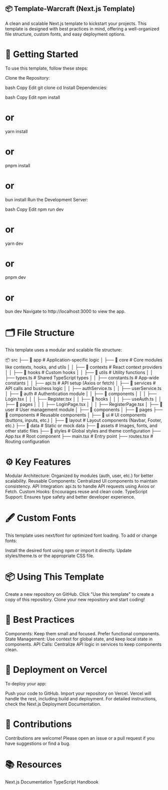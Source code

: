 ## 📦 Template-Warcraft (Next.js Template)
A clean and scalable Next.js template to kickstart your projects. This template is designed with best practices in mind, offering a well-organized file structure, custom fonts, and easy deployment options.

# 🚀 Getting Started
To use this template, follow these steps:

Clone the Repository:

bash
Copy
Edit
git clone <your-repo-url>
cd <your-repo-name>
Install Dependencies:

bash
Copy
Edit
npm install
# or
yarn install
# or
pnpm install
# or
bun install
Run the Development Server:

bash
Copy
Edit
npm run dev
# or
yarn dev
# or
pnpm dev
# or
bun dev
Navigate to http://localhost:3000 to view the app.

# 🗂️ File Structure
This template uses a modular and scalable file structure:

📦 src
├── 📂 app                # Application-specific logic
│   ├── 📂 core           # Core modules like contexts, hooks, and utils
│   │   ├── 📂 contexts   # React context providers
│   │   ├── 📂 hooks      # Custom hooks
│   │   ├── 📂 utils      # Utility functions
│   │   ├── types.ts      # Shared TypeScript types
│   │   ├── constants.ts  # App-wide constants
│   │   ├── api.ts        # API setup (Axios or fetch)
│   ├── 📂 services       # API calls and business logic
│   │   ├── authService.ts
│   │   ├── userService.ts
│   ├── 📂 auth           # Authentication module
│   │   ├── 📂 components
│   │   │   ├── Login.tsx
│   │   │   ├── Register.tsx
│   │   ├── 📂 hooks
│   │   │   ├── useAuth.ts
│   │   ├── 📂 pages
│   │   │   ├── LoginPage.tsx
│   │   │   ├── RegisterPage.tsx
│   ├── 📂 user           # User management module
│       ├── 📂 components
│       ├── 📂 pages
├── 📂 components         # Reusable components
│   ├── 📂 ui             # UI components (buttons, inputs, etc.)
│   ├── 📂 layout         # Layout components (Navbar, Footer, etc.)
├── 📂 data               # Static or mock data
├── 📂 assets             # Images, fonts, and other static files
├── 📂 styles             # Global styles and theme configuration
├── App.tsx               # Root component
├── main.tsx              # Entry point
├── routes.tsx            # Routing configuration


# ⚙️ Key Features
Modular Architecture: Organized by modules (auth, user, etc.) for better scalability.
Reusable Components: Centralized UI components to maintain consistency.
API Integration: api.ts to handle API requests using Axios or Fetch.
Custom Hooks: Encourages reuse and clean code.
TypeScript Support: Ensures type safety and better developer experience.
# 🖋️ Custom Fonts
This template uses next/font for optimized font loading. To add or change fonts:

Install the desired font using npm or import it directly.
Update styles/theme.ts or the appropriate CSS file.

# 📦 Using This Template
Create a new repository on GitHub.
Click "Use this template" to create a copy of this repository.
Clone your new repository and start coding!
# 📄 Best Practices
Components: Keep them small and focused. Prefer functional components.
State Management: Use context for global state, and keep local state in components.
API Calls: Centralize API logic in services to keep components clean.
# 🚀 Deployment on Vercel
To deploy your app:

Push your code to GitHub.
Import your repository on Vercel.
Vercel will handle the rest, including build and deployment.
For detailed instructions, check the Next.js Deployment Documentation.

# 🤝 Contributions
Contributions are welcome! Please open an issue or a pull request if you have suggestions or find a bug.

# 📚 Resources
Next.js Documentation
TypeScript Handbook
